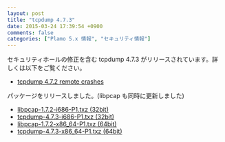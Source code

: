 ```yaml
---
layout: post
title: "tcpdump 4.7.3"
date: 2015-03-24 17:39:54 +0900
comments: false
categories: ["Plamo 5.x 情報", "セキュリティ情報"]
---
```

セキュリティホールの修正を含む tcpdump 4.7.3 がリリースされています。詳しくは以下をご覧ください。

* [tcpdump 4.7.2 remote crashes](http://seclists.org/bugtraq/2015/Mar/33)

パッケージをリリースしました。(libpcap も同時に更新しました)

* [libpcap-1.7.2-i686-P1.txz (32bit)](ftp://plamo.linet.gr.jp/pub/Plamo-5.x/x86/plamo/01_minimum/network.txz/libpcap-1.7.2-i686-P1.txz)
* [tcpdump-4.7.3-i686-P1.txz (32bit)](ftp://plamo.linet.gr.jp/pub/Plamo-5.x/x86/contrib/Network/tcpdump-4.7.3-i686-P1.txz)
* [libpcap-1.7.2-x86_64-P1.txz (64bit)](ftp://plamo.linet.gr.jp/pub/Plamo-5.x/x86_64/plamo/01_minimum/network.txz/libpcap-1.7.2-x86_64-P1.txz)
* [tcpdump-4.7.3-x86_64-P1.txz (64bit)](ftp://plamo.linet.gr.jp/pub/Plamo-5.x/x86_64/contrib/Network/tcpdump-4.7.3-x86_64-P1.txz)

